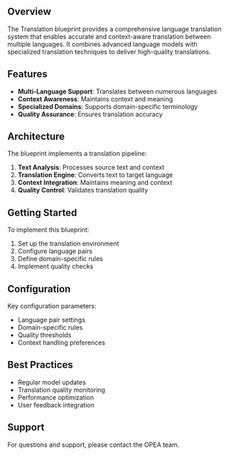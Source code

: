## Overview

The Translation blueprint provides a comprehensive language translation system that enables accurate and context-aware translation between multiple languages. It combines advanced language models with specialized translation techniques to deliver high-quality translations.

## Features

- **Multi-Language Support**: Translates between numerous languages
- **Context Awareness**: Maintains context and meaning
- **Specialized Domains**: Supports domain-specific terminology
- **Quality Assurance**: Ensures translation accuracy

## Architecture

The blueprint implements a translation pipeline:

1. **Text Analysis**: Processes source text and context
2. **Translation Engine**: Converts text to target language
3. **Context Integration**: Maintains meaning and context
4. **Quality Control**: Validates translation quality

## Getting Started

To implement this blueprint:

1. Set up the translation environment
2. Configure language pairs
3. Define domain-specific rules
4. Implement quality checks

## Configuration

Key configuration parameters:

- Language pair settings
- Domain-specific rules
- Quality thresholds
- Context handling preferences

## Best Practices

- Regular model updates
- Translation quality monitoring
- Performance optimization
- User feedback integration

## Support

For questions and support, please contact the OPEA team.
